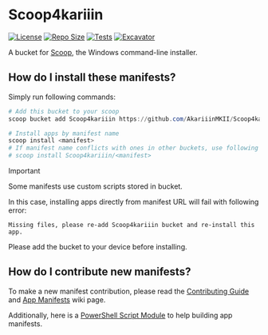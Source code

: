 # Scoop4kariiin

[![License](https://img.shields.io/github/license/AkariiinMKII/Scoop4kariiin?logo=unlicense&logoColor=959DA5&labelColor=292D32&label=License&color=34D058)](https://github.com/AkariiinMKII/Scoop4kariiin/blob/main/LICENSE)
[![Repo Size](https://img.shields.io/github/repo-size/AkariiinMKII/Scoop4kariiin?logo=github&logoColor=959DA5&labelColor=292D32&label=Repo%20Size&color=34D058)](https://github.com/AkariiinMKII/Scoop4kariiin)
[![Tests](https://github.com/AkariiinMKII/Scoop4kariiin/actions/workflows/ci.yml/badge.svg)](https://github.com/AkariiinMKII/Scoop4kariiin/actions/workflows/ci.yml)
[![Excavator](https://github.com/AkariiinMKII/Scoop4kariiin/actions/workflows/excavator.yml/badge.svg)](https://github.com/AkariiinMKII/Scoop4kariiin/actions/workflows/excavator.yml)

A bucket for [Scoop](https://github.com/ScoopInstaller/Scoop), the Windows command-line installer.

## How do I install these manifests?

Simply run following commands:

```PowerShell
# Add this bucket to your scoop
scoop bucket add Scoop4kariiin https://github.com/AkariiinMKII/Scoop4kariiin

# Install apps by manifest name
scoop install <manifest>
# If manifest name conflicts with ones in other buckets, use following command instead:
# scoop install Scoop4kariiin/<manifest>
```

> [!IMPORTANT]
> Some manifests use custom scripts stored in bucket.
>
> In this case, installing apps directly from manifest URL will fail with following error:
>
> ```Plaintext
> Missing files, please re-add Scoop4kariiin bucket and re-install this app.
> ```
>
> Please add the bucket to your device before installing.

## How do I contribute new manifests?

To make a new manifest contribution, please read the [Contributing Guide](https://github.com/ScoopInstaller/.github/blob/main/.github/CONTRIBUTING.md) and [App Manifests](https://github.com/ScoopInstaller/Scoop/wiki/App-Manifests) wiki page.

Additionally, here is a [PowerShell Script Module](https://github.com/AkariiinMKII/Scoop4kariiinUtils) to help building app manifests.
